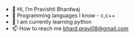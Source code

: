 - 👋 Hi, I’m Pravishti Bhardwaj
- 👀 Programming languages I know - c,c++
- 👀 I am currently learning python
- 📫 How to reach me 
bhard.pravi08@gmail.com




<!---
pravishtibhardwaj/pravishtibhardwaj is a ✨ special ✨ repository because its `README.md` (this file) appears on your GitHub profile.
You can click the Preview link to take a look at your changes.
--->
